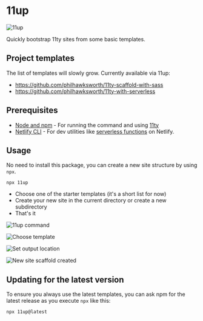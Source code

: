 # 11up

![11up](https://user-images.githubusercontent.com/5865/104914612-51a29a80-5987-11eb-9937-068e425ef3b5.jpg "11up")

Quickly bootstrap 11ty sites from some basic templates.


## Project templates

The list of templates will slowly grow. Currently available via 11up:

- https://github.com/philhawksworth/11ty-scaffold-with-sass
- https://github.com/philhawksworth/11ty-with-serverless


## Prerequisites

- [Node and npm](https://nodejs.org) - For running the command and using [11ty](https://11ty.dev)
- [Netlify CLI](https://github.com/netlify/cli) - For dev utilities like [serverless functions](https://www.netlify.com/products/functions/?utm_source=github&utm_medium=11up-pnh&utm_campaign=devex) on Netlify.

## Usage

No need to install this package, you can create a new site structure by using `npx`.

`npx 11up`

- Choose one of the starter templates (it's a short list for now)
- Create your new site in the current directory or create a new subdirectory
- That's it


![11up command](https://user-images.githubusercontent.com/5865/104914515-2ddf5480-5987-11eb-900d-64845871ed2e.jpg "11up command")

![Choose template](https://user-images.githubusercontent.com/5865/104914537-320b7200-5987-11eb-8878-c6c63d89d3bc.jpg "Choose template")

![Set output location](https://user-images.githubusercontent.com/5865/104914528-30da4500-5987-11eb-9cad-6933d75a0b02.jpg "Set output location")

![New site scaffold created](https://user-images.githubusercontent.com/5865/104914521-2fa91800-5987-11eb-9a2a-12ef92c93ae6.jpg "New site scaffold created")


## Updating for the latest version

To ensure you always use the latest templates, you can ask npm for the latest release as you execute `npx` like this:

`npx 11up@latest`
